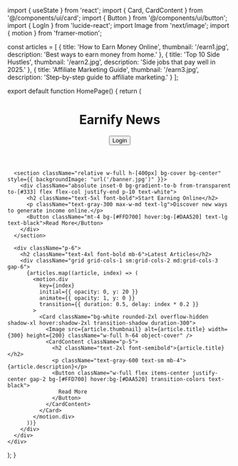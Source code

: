 import { useState } from 'react';
import { Card, CardContent } from '@/components/ui/card';
import { Button } from '@/components/ui/button';
import { LogIn } from 'lucide-react';
import Image from 'next/image';
import { motion } from 'framer-motion';

const articles = [
  { title: 'How to Earn Money Online', thumbnail: '/earn1.jpg', description: 'Best ways to earn money from home.' },
  { title: 'Top 10 Side Hustles', thumbnail: '/earn2.jpg', description: 'Side jobs that pay well in 2025.' },
  { title: 'Affiliate Marketing Guide', thumbnail: '/earn3.jpg', description: 'Step-by-step guide to affiliate marketing.' }
];

export default function HomePage() {
  return (
    <div className="p-6 bg-[#f8f9fa] text-black min-h-screen">
      <header className="flex items-center justify-between py-4 px-6 bg-[#333] text-white shadow-md">
        <h1 className="text-3xl font-bold text-[#FFD700]">Earnify News</h1>
        <Button className="bg-[#FFD700] text-black hover:bg-[#DAA520] flex items-center gap-2">
          <LogIn size={18} /> Login
        </Button>
      </header>
      
      <section className="relative w-full h-[400px] bg-cover bg-center" style={{ backgroundImage: "url('/banner.jpg')" }}>
        <div className="absolute inset-0 bg-gradient-to-b from-transparent to-[#333] flex flex-col justify-end p-10 text-white">
          <h2 className="text-5xl font-bold">Start Earning Online</h2>
          <p className="text-gray-300 max-w-md text-lg">Discover new ways to generate income online.</p>
          <Button className="mt-4 bg-[#FFD700] hover:bg-[#DAA520] text-lg text-black">Read More</Button>
        </div>
      </section>

      <div className="p-6">
        <h2 className="text-4xl font-bold mb-6">Latest Articles</h2>
        <div className="grid grid-cols-1 sm:grid-cols-2 md:grid-cols-3 gap-6">
          {articles.map((article, index) => (
            <motion.div 
              key={index} 
              initial={{ opacity: 0, y: 20 }} 
              animate={{ opacity: 1, y: 0 }} 
              transition={{ duration: 0.5, delay: index * 0.2 }}
            >
              <Card className="bg-white rounded-2xl overflow-hidden shadow-xl hover:shadow-2xl transition-shadow duration-300">
                <Image src={article.thumbnail} alt={article.title} width={300} height={200} className="w-full h-64 object-cover" />
                <CardContent className="p-5">
                  <h2 className="text-2xl font-semibold">{article.title}</h2>
                  <p className="text-gray-600 text-sm mb-4">{article.description}</p>
                  <Button className="w-full flex items-center justify-center gap-2 bg-[#FFD700] hover:bg-[#DAA520] transition-colors text-black">
                    Read More
                  </Button>
                </CardContent>
              </Card>
            </motion.div>
          ))}
        </div>
      </div>
    </div>
  );
}

